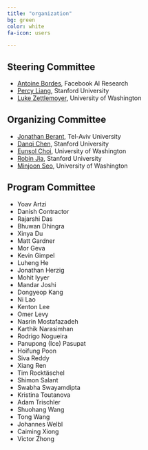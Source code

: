 ```yaml
---
title: "organization"
bg: green
color: white
fa-icon: users

---
```


## Steering Committee
- [Antoine Bordes](https://research.fb.com/people/bordes-antoine/), Facebook AI Research
- [Percy Liang](https://cs.stanford.edu/~pliang/), Stanford University
- [Luke Zettlemoyer](https://www.cs.washington.edu/people/faculty/lsz), University of Washington

## Organizing Committee
- [Jonathan Berant](http://www.cs.tau.ac.il/~joberant/), Tel-Aviv University
- [Danqi Chen](http://cs.stanford.edu/people/danqi/), Stanford University
- [Eunsol Choi](https://homes.cs.washington.edu/~eunsol/home.html), University of Washington
- [Robin Jia](http://stanford.edu/~robinjia/), Stanford University 
- [Minjoon Seo](https://seominjoon.github.io/), University of Washington

## Program Committee
- Yoav Artzi
- Danish Contractor
- Rajarshi Das
- Bhuwan Dhingra
- Xinya Du
- Matt Gardner
- Mor Geva
- Kevin Gimpel
- Luheng He
- Jonathan Herzig
- Mohit Iyyer
- Mandar Joshi
- Dongyeop Kang
- Ni Lao
- Kenton Lee 
- Omer Levy
- Nasrin Mostafazadeh
- Karthik Narasimhan
- Rodrigo Nogueira
- Panupong (Ice) Pasupat
- Hoifung Poon
- Siva Reddy
- Xiang Ren
- Tim Rocktäschel
- Shimon Salant
- Swabha Swayamdipta
- Kristina Toutanova
- Adam Trischler
- Shuohang Wang
- Tong Wang
- Johannes Welbl
- Caiming Xiong
- Victor Zhong

